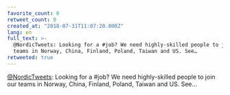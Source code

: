 ```yaml
---
favorite_count: 0
retweet_count: 0
created_at: "2018-07-31T11:07:20.000Z"
lang: en
full_text: >-
  @NordicTweets: Looking for a #job? We need highly-skilled people to join our
  teams in Norway, China, Finland, Poland, Taiwan and US. See…
retweeted: true
---
```


[@NordicTweets](https://twitter.com/NordicTweets): Looking for a #job? We need
highly-skilled people to join our teams in Norway, China, Finland, Poland,
Taiwan and US. See…
